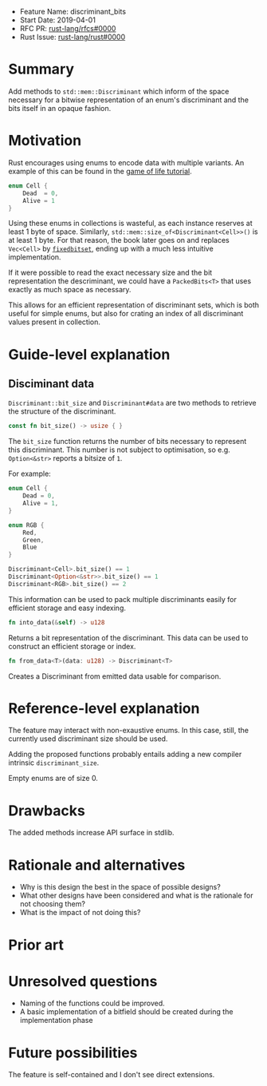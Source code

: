- Feature Name: discriminant_bits
- Start Date: 2019-04-01
- RFC PR: [rust-lang/rfcs#0000](https://github.com/rust-lang/rfcs/pull/0000)
- Rust Issue: [rust-lang/rust#0000](https://github.com/rust-lang/rust/issues/0000)

# Summary
[summary]: #summary

Add methods to `std::mem::Discriminant` which inform of the space necessary for a bitwise representation of an enum's discriminant and the bits itself in an opaque fashion.

# Motivation
[motivation]: #motivation

Rust encourages using enums to encode data with multiple variants.
An example of this can be found in the [game of life tutorial][game-of-life-tutorial].

```rust
enum Cell {
    Dead  = 0,
    Alive = 1
}
```

Using these enums in collections is wasteful, as each instance reserves at least 1 byte of space.
Similarly, `std::mem::size_of<Discriminant<Cell>>()` is at least 1 byte.
For that reason, the book later goes on and replaces `Vec<Cell>` by [`fixedbitset`][game-of-life-exercise], ending up with a much less intuitive implementation.

If it were possible to read the exact necessary size and the bit representation the descriminant, we could have a `PackedBits<T>` that uses exactly as much space as necessary.

This allows for an efficient representation of discriminant sets, which is both useful for simple enums, but also for crating an index of all discriminant values present in collection.

# Guide-level explanation
[guide-level-explanation]: #guide-level-explanation

## Disciminant data

`Discriminant::bit_size` and `Discriminant#data` are two methods to retrieve the structure of the discriminant.

```rust
const fn bit_size() -> usize { }
```

The `bit_size` function returns the number of bits necessary to represent this discriminant.
This number is not subject to optimisation, so e.g. `Option<&str>` reports a bitsize of `1`.

For example:

```rust
enum Cell {
    Dead = 0,
    Alive = 1,
}

enum RGB {
    Red,
    Green,
    Blue
}

Discriminant<Cell>.bit_size() == 1
Discriminant<Option<&str>>.bit_size() == 1
Discriminant<RGB>.bit_size() == 2
```

This information can be used to pack multiple discriminants easily for efficient storage and easy indexing.

```rust
fn into_data(&self) -> u128
```

Returns a bit representation of the discriminant.
This data can be used to construct an efficient storage or index.

```rust
fn from_data<T>(data: u128) -> Discriminant<T>
```

Creates a Discriminant from emitted data usable for comparison.

# Reference-level explanation
[reference-level-explanation]: #reference-level-explanation

The feature may interact with non-exaustive enums.
In this case, still, the currently used discriminant size should be used.

Adding the proposed functions probably entails adding a new compiler intrinsic `discriminant_size`.

Empty enums are of size 0.

# Drawbacks
[drawbacks]: #drawbacks

The added methods increase API surface in stdlib.

# Rationale and alternatives
[rationale-and-alternatives]: #rationale-and-alternatives

- Why is this design the best in the space of possible designs?
- What other designs have been considered and what is the rationale for not choosing them?
- What is the impact of not doing this?

# Prior art
[prior-art]: #prior-art

# Unresolved questions
[unresolved-questions]: #unresolved-questions

- Naming of the functions could be improved.
- A basic implementation of a bitfield should be created during the implementation phase

# Future possibilities
[future-possibilities]: #future-possibilities

The feature is self-contained and I don't see direct extensions.

[game-of-life-tutorial]: https://rustwasm.github.io/docs/book/game-of-life/implementing.html
[game-of-life-exercise]: https://rustwasm.github.io/docs/book/game-of-life/implementing.html#exercises
